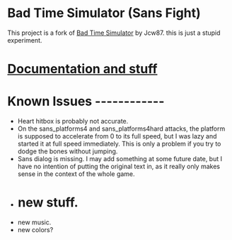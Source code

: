 # Bad Time Simulator (Sans Fight)
This project is a fork of [Bad Time Simulator](https://github.com/Jcw87/c2-sans-fight!) by Jcw87. this is just a stupid experiment. 
# [Documentation and stuff](Documentation/README.MD)
# Known Issues ------------
- Heart hitbox is probably not accurate.
- On the sans_platforms4 and sans_platforms4hard attacks, the platform is supposed to accelerate from 0 to its full speed, but I was lazy and started it at full speed immediately. This is only a problem if you try to dodge the bones without jumping.
- Sans dialog is missing. I may add something at some future date, but I have no intention of putting the original text in, as it really only makes sense in the context of the whole game.
- # new stuff.
- new music. 
- new colors?
